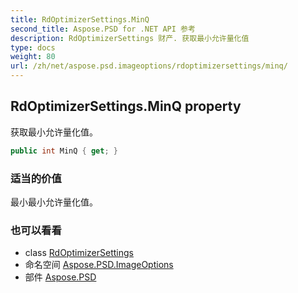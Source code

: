 ```yaml
---
title: RdOptimizerSettings.MinQ
second_title: Aspose.PSD for .NET API 参考
description: RdOptimizerSettings 财产. 获取最小允许量化值
type: docs
weight: 80
url: /zh/net/aspose.psd.imageoptions/rdoptimizersettings/minq/
---
```

## RdOptimizerSettings.MinQ property

获取最小允许量化值。

```csharp
public int MinQ { get; }
```

### 适当的价值

最小最小允许量化值。

### 也可以看看

* class [RdOptimizerSettings](../)
* 命名空间 [Aspose.PSD.ImageOptions](../../rdoptimizersettings/)
* 部件 [Aspose.PSD](../../../)


